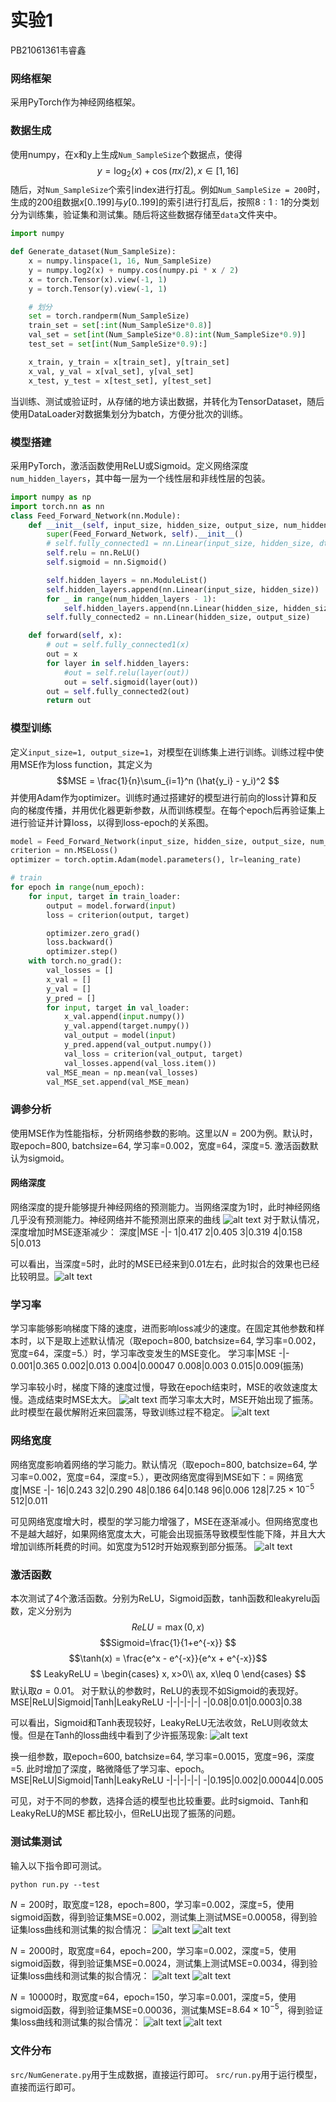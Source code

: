 # 实验1
PB21061361韦睿鑫
### 网络框架
采用PyTorch作为神经网络框架。
### 数据生成
使用numpy，在x和y上生成`Num_SampleSize`个数据点，使得
$$ y = \log_2(x) + \cos(\pi x/2), x\in [1,16]$$随后，对`Num_SampleSize`个索引index进行打乱。例如`Num_SampleSize = 200`时，生成的200组数据$x[0..199]$与$y[0..199]$的索引进行打乱后，按照$8:1:1$的分类划分为训练集，验证集和测试集。随后将这些数据存储至`data`文件夹中。
```py
import numpy

def Generate_dataset(Num_SampleSize):
    x = numpy.linspace(1, 16, Num_SampleSize)
    y = numpy.log2(x) + numpy.cos(numpy.pi * x / 2)
    x = torch.Tensor(x).view(-1, 1)
    y = torch.Tensor(y).view(-1, 1)

    # 划分
    set = torch.randperm(Num_SampleSize)
    train_set = set[:int(Num_SampleSize*0.8)]
    val_set = set[int(Num_SampleSize*0.8):int(Num_SampleSize*0.9)]
    test_set = set[int(Num_SampleSize*0.9):]

    x_train, y_train = x[train_set], y[train_set]
    x_val, y_val = x[val_set], y[val_set]
    x_test, y_test = x[test_set], y[test_set]
```
当训练、测试或验证时，从存储的地方读出数据，并转化为TensorDataset，随后使用DataLoader对数据集划分为batch，方便分批次的训练。

### 模型搭建
采用PyTorch，激活函数使用ReLU或Sigmoid。定义网络深度`num_hidden_layers`，其中每一层为一个线性层和非线性层的包装。
```py
import numpy as np
import torch.nn as nn
class Feed_Forward_Network(nn.Module):
    def __init__(self, input_size, hidden_size, output_size, num_hidden_layers):
        super(Feed_Forward_Network, self).__init__()
        # self.fully_connected1 = nn.Linear(input_size, hidden_size, dtype=torch.float64)
        self.relu = nn.ReLU()
        self.sigmoid = nn.Sigmoid()

        self.hidden_layers = nn.ModuleList()
        self.hidden_layers.append(nn.Linear(input_size, hidden_size))
        for _ in range(num_hidden_layers - 1):
            self.hidden_layers.append(nn.Linear(hidden_size, hidden_size))
        self.fully_connected2 = nn.Linear(hidden_size, output_size)

    def forward(self, x):
        # out = self.fully_connected1(x)
        out = x
        for layer in self.hidden_layers:
            #out = self.relu(layer(out))
            out = self.sigmoid(layer(out))
        out = self.fully_connected2(out)
        return out
```
### 模型训练
定义`input_size=1, output_size=1`，对模型在训练集上进行训练。训练过程中使用MSE作为loss function，其定义为
$$MSE = \frac{1}{n}\sum_{i=1}^n (\hat{y_i} - y_i)^2 $$并使用Adam作为optimizer。训练时通过搭建好的模型进行前向的loss计算和反向的梯度传播，并用优化器更新参数，从而训练模型。在每个epoch后再验证集上进行验证并计算loss，以得到loss-epoch的关系图。
```py
model = Feed_Forward_Network(input_size, hidden_size, output_size, num_hidden_layers)
criterion = nn.MSELoss()
optimizer = torch.optim.Adam(model.parameters(), lr=leaning_rate)

# train
for epoch in range(num_epoch):
    for input, target in train_loader:
        output = model.forward(input)
        loss = criterion(output, target)

        optimizer.zero_grad()
        loss.backward()
        optimizer.step()
    with torch.no_grad():
        val_losses = []
        x_val = []
        y_val = []
        y_pred = []
        for input, target in val_loader:
            x_val.append(input.numpy())
            y_val.append(target.numpy())
            val_output = model(input)
            y_pred.append(val_output.numpy())
            val_loss = criterion(val_output, target)
            val_losses.append(val_loss.item())
        val_MSE_mean = np.mean(val_losses)
        val_MSE_set.append(val_MSE_mean)
```
### 调参分析
使用MSE作为性能指标，分析网络参数的影响。这里以$N=200$为例。默认时，取epoch=800, batchsize=64, 学习率=0.002，宽度=64，深度=5. 激活函数默认为sigmoid。
#### 网络深度
网络深度的提升能够提升神经网络的预测能力。当网络深度为1时，此时神经网络几乎没有预测能力。神经网络并不能预测出原来的曲线
![alt text](fig/fig_val_N=200_Time=03252126.png)
对于默认情况，深度增加时MSE逐渐减少：
深度|MSE
-|-
1|0.417
2|0.405
3|0.319
4|0.158
5|0.013

可以看出，当深度=5时，此时的MSE已经来到0.01左右，此时拟合的效果也已经比较明显。![alt text](fig/fig_val_N=200_Time=03311314.png)

### 学习率
学习率能够影响梯度下降的速度，进而影响loss减少的速度。在固定其他参数和样本时，以下是取上述默认情况（取epoch=800, batchsize=64, 学习率=0.002，宽度=64，深度=5.）时，学习率改变发生的MSE变化。
学习率|MSE
-|-
0.001|0.365
0.002|0.013
0.004|0.00047
0.008|0.003
0.015|0.009(振荡)

学习率较小时，梯度下降的速度过慢，导致在epoch结束时，MSE的收敛速度太慢。造成结束时MSE太大。
![alt text](fig/fig_loss_N=200_Time=03311313.png)
而学习率太大时，MSE开始出现了振荡。此时模型在最优解附近来回震荡，导致训练过程不稳定。
![alt text](fig/fig_loss_N=200_Time=03311322.png)

### 网络宽度
网络宽度影响着网络的学习能力。默认情况（取epoch=800, batchsize=64, 学习率=0.002，宽度=64，深度=5.），更改网络宽度得到MSE如下：=
网络宽度|MSE
-|-
16|0.243
32|0.290
48|0.186
64|0.148
96|0.006
128|$7.25\times 10^{-5}$
512|0.011

可见网络宽度增大时，模型的学习能力增强了，MSE在逐渐减小。但网络宽度也不是越大越好，如果网络宽度太大，可能会出现振荡导致模型性能下降，并且大大增加训练所耗费的时间。如宽度为512时开始观察到部分振荡。
![alt text](fig/fig_loss_N=200_Time=03311330.png)

### 激活函数
本次测试了4个激活函数。分别为ReLU，Sigmoid函数，tanh函数和leakyrelu函数，定义分别为
$$ReLU = \max(0,x) $$ $$Sigmoid=\frac{1}{1+e^{-x}} $$$$\tanh(x) = \frac{e^x - e^{-x}}{e^x + e^{-x}}$$ $$ LeakyReLU = \begin{cases}
    x, x>0\\ ax, x\leq 0
\end{cases} $$
默认取$a=0.01$。
对于默认的参数时，ReLU的表现不如Sigmoid的表现好。
MSE|ReLU|Sigmoid|Tanh|LeakyReLU
-|-|-|-|-|
-|0.08|0.01|0.0003|0.38

可以看出，Sigmoid和Tanh表现较好，LeakyReLU无法收敛，ReLU则收敛太慢。但是在Tanh的loss曲线中看到了少许振荡现象:
![alt text](fig/fig_loss_N=200_Time=03311340.png)

换一组参数，取epoch=600, batchsize=64, 学习率=0.0015，宽度=96，深度=5. 此时增加了深度，略微降低了学习率、epoch。
MSE|ReLU|Sigmoid|Tanh|LeakyReLU
-|-|-|-|-|
-|0.195|0.002|0.00044|0.005

可见，对于不同的参数，选择合适的模型也比较重要。此时sigmoid、Tanh和LeakyReLU的MSE 都比较小，但ReLU出现了振荡的问题。


### 测试集测试
输入以下指令即可测试。
```
python run.py --test
```
$N=200$时，取宽度=128，epoch=800，学习率=0.002，深度=5，使用sigmoid函数，得到验证集MSE=0.002，测试集上测试MSE=0.00058，得到验证集loss曲线和测试集的拟合情况：
![alt text](fig/fig_loss_N=200_Time=03311356.png)
![alt text](fig/fig_test_N=200_Time=03311357.png)

$N=2000$时，取宽度=64，epoch=200，学习率=0.002，深度=5，使用sigmoid函数，得到验证集MSE=0.0024，测试集上测试MSE=0.0034，得到验证集loss曲线和测试集的拟合情况：
![alt text](fig/fig_loss_N=2000_Time=03311401.png)
![alt text](fig/fig_test_N=2000_Time=03311402.png)

$N=10000$时，取宽度=64，epoch=150，学习率=0.001，深度=5，使用sigmoid函数，得到验证集MSE=0.00036，测试集MSE=$8.64\times 10^{-5}$，得到验证集loss曲线和测试集的拟合情况：
![alt text](fig/fig_loss_N=10000_Time=03311411.png)
![alt text](fig/fig_test_N=10000_Time=03311412.png)

### 文件分布
`src/NumGenerate.py`用于生成数据，直接运行即可。
`src/run.py`用于运行模型，直接而运行即可。